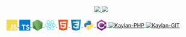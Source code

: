 <div align="center">
  <a href="https://github.com/Kaylan-9">
  <img height="180em" src="https://github-readme-stats.vercel.app/api?username=kaylan-9&show_icons=true&theme=tokyonight&include_all_commits=true&count_private=true"/>
  <img height="180em" src="https://github-readme-stats.vercel.app/api/top-langs/?username=kaylan-9&layout=compact&langs_count=7&theme=tokyonight"/>
</div>
<div style="display: inline_block"><br>
  <img align="center" alt="Kaylan-Js" height="30" src="https://raw.githubusercontent.com/devicons/devicon/master/icons/javascript/javascript-plain.svg">
  <img align="center" alt="Kaylan-Ts" height="30" src="https://raw.githubusercontent.com/devicons/devicon/master/icons/typescript/typescript-plain.svg">
  <img align="center" alt="Kaylan-NodeJs" height="30" src="https://raw.githubusercontent.com/github/explore/80688e429a7d4ef2fca1e82350fe8e3517d3494d/topics/nodejs/nodejs.png">
  <img align="center" alt="Kaylan-React" height="30" src="https://raw.githubusercontent.com/devicons/devicon/master/icons/react/react-original.svg">
  <img align="center" alt="Kaylan-HTML" height="30" src="https://raw.githubusercontent.com/devicons/devicon/master/icons/html5/html5-original.svg">
  <img align="center" alt="Kaylan-CSS" height="30" src="https://raw.githubusercontent.com/devicons/devicon/master/icons/css3/css3-original.svg">
  <img align="center" alt="Kaylan-Python" height="30" src="https://raw.githubusercontent.com/devicons/devicon/master/icons/python/python-original.svg">
  <img align="center" alt="Kaylan-Csharp" height="30" src="https://raw.githubusercontent.com/devicons/devicon/master/icons/csharp/csharp-original.svg">
  <img align="center" alt="Kaylan-PHP" height="30" src="https://raw.githubusercontent.com/jmnote/z-icons/master/svg/php.svg">
  <img align="center" alt="Kaylan-GIT" height="30" src="https://cdn.jsdelivr.net/gh/devicons/devicon/icons/git/git-original.svg">
</div>
